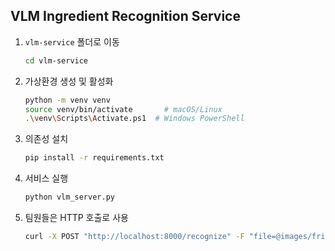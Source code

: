 <!-- VLM 서비스 사용법 추가 -->
## VLM Ingredient Recognition Service

1. `vlm-service` 폴더로 이동
   ```bash
   cd vlm-service
   ```
2. 가상환경 생성 및 활성화
   ```bash
   python -m venv venv
   source venv/bin/activate       # macOS/Linux
   .\venv\Scripts\Activate.ps1  # Windows PowerShell
   ```
3. 의존성 설치
   ```bash
   pip install -r requirements.txt
   ```
4. 서비스 실행
   ```bash
   python vlm_server.py
   ```
5. 팀원들은 HTTP 호출로 사용
   ```bash
   curl -X POST "http://localhost:8000/recognize" -F "file=@images/fridge.jpg"
   ```